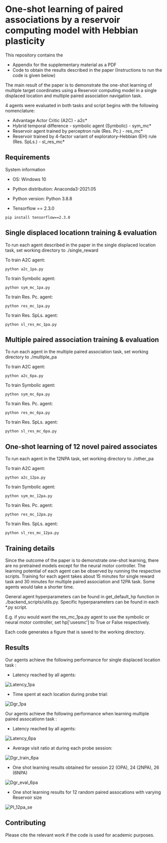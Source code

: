 # One-shot learning of paired associations by a reservoir computing model with Hebbian plasticity

This repository contains the 
- Appendix for the supplementary material as a PDF 
- Code to obtain the results described in the paper (Instructions to run the code is given below)
      
The main result of the paper is to demonstrate the one-shot learning of multiple target coordinates using a Reservoir computing model in a single displaced location and multiple paired association navigation task.

4 agents were evaluated in both tasks and script begins with the following nomenclature:
- Advantage Actor Critic (A2C)                                                        - a2c*
- Hybrid temporal difference - symbolic agent (Symbolic)                              - sym_mc*
- Reservoir agent trained by perceptron rule (Res. Pc.)                               - res_mc*
- Reservoir trained by 4-factor variant of exploratory-Hebbian (EH) rule (Res. SpLs.) - sl_res_mc*


## Requirements

System information

- OS: Windows 10

- Python distribution: Anaconda3-2021.05

- Python version: Python 3.8.8

- Tensorflow == 2.3.0

```setup
pip install tensorflow==2.3.0
```

## Single displaced locationn training & evaluation

To run each agent described in the paper in the single displaced location task, set working directory to ./single_reward

To train A2C agent:
```train
python a2c_1pa.py
```
To train Symbolic agent:
```train
python sym_mc_1pa.py
```
To train Res. Pc. agent:
```train
python res_mc_1pa.py
```
To train Res. SpLs. agent:
```train
python sl_res_mc_1pa.py
```

## Multiple paired association training & evaluation

To run each agent in the multiple paired association task, set working directory to ./multiple_pa

To train A2C agent:
```train
python a2c_6pa.py
```
To train Symbolic agent:
```train
python sym_mc_6pa.py
```
To train Res. Pc. agent:
```train
python res_mc_6pa.py
```
To train Res. SpLs. agent:
```train
python sl_res_mc_6pa.py
```


## One-shot learning of 12 novel paired associates 
To run each agent in the 12NPA task, set working directory to ./other_pa

To train A2C agent:
```train
python a2c_12pa.py
```
To train Symbolic agent:
```train
python sym_mc_12pa.py
```
To train Res. Pc. agent:
```train
python res_mc_12pa.py
```
To train Res. SpLs. agent:
```train
python sl_res_mc_12pa.py
```


## Training details

Since the outcome of the paper is to demonstrate one-shot learning, there are no pretrained models except for the neural motor controller. The learning potential of each agent can be observed by running the respective scripts.
Training for each agent takes about 15 minutes for single reward task and 30 minutes for multiple paired association and 12PA task. Some agents would take a shorter time.

General agent hyperparameters can be found in get_default_hp function in ./backend_scripts/utils.py. Specific hyperparameters can be found in each *.py script.

E.g. if you would want the res_mc_1pa.py agent to use the symbolic or neural motor controller, set hp['usesmc'] to True or False respectively.

Each code generates a figure that is saved to the working directory. 


## Results

Our agents achieve the following performance for single displaced location task :

- Latency reached by all agents:

![Latency_1pa](https://user-images.githubusercontent.com/35286288/120445898-a76a6300-c3bb-11eb-8dd8-50068163b657.png)

- Time spent at each location during probe trial:

![Dgr_1pa](https://user-images.githubusercontent.com/35286288/120445926-ad604400-c3bb-11eb-9add-251cd5e2fbdb.png)


Our agents achieve the following performance when learning multiple paired assocationn task :
- Latency reached by all agents:

![Latency_6pa](https://user-images.githubusercontent.com/35286288/120445947-b224f800-c3bb-11eb-88a8-239e2e325099.png)

- Average visit ratio at during each probe session:

![Dgr_train_6pa](https://user-images.githubusercontent.com/35286288/120445966-b94c0600-c3bb-11eb-9c6c-6a676cf70c4d.png)

- One shot learning results obtained for session 22 (OPA), 24 (2NPA), 26 (6NPA)

![Dgr_eval_6pa](https://user-images.githubusercontent.com/35286288/120445974-bcdf8d00-c3bb-11eb-9159-abe9d18fc23d.png)

- One shot learning results for 12 random paired assocations with varying Reservoir size

![PI_12pa_se](https://user-images.githubusercontent.com/35286288/120446029-c79a2200-c3bb-11eb-8f2d-b782f1a727ce.png)

## Contributing
Please cite the relevant work if the code is used for academic purposes.
